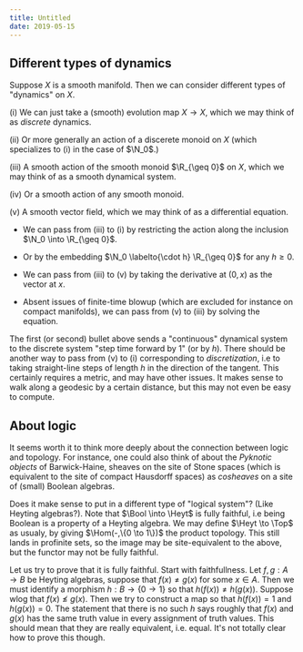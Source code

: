 ```yaml
---
title: Untitled
date: 2019-05-15
---
```

Different types of dynamics
---------------------------

Suppose $X$ is a smooth manifold. Then we can consider different types
of "dynamics" on $X$.

(i) We can just take a (smooth) evolution map $X \to X$, which we may
    think of as *discrete* dynamics.

(ii) Or more generally an action of a discerete monoid on $X$ (which
    specializes to (i) in the case of $\N_0$.)

(iii) A smooth action of the smooth monoid $\R_{\geq 0}$ on $X$, which
    we may think of as a smooth dynamical system.

(iv) Or a smooth action of any smooth monoid.

(v) A smooth vector field, which we may think of as a differential
    equation.

-   We can pass from (iii) to (i) by restricting the action along the
    inclusion $\N_0 \into \R_{\geq 0}$.

-   Or by the embedding $\N_0 \labelto{\cdot h} \R_{\geq 0}$ for any
    $h \geq 0$.

-   We can pass from (iii) to (v) by taking the derivative at $(0,x)$ as
    the vector at $x$.

-   Absent issues of finite-time blowup (which are excluded for instance
    on compact manifolds), we can pass from (v) to (iii) by solving the
    equation.

The first (or second) bullet above sends a "continuous" dynamical system
to the discrete system "step time forward by 1" (or by $h$). There
should be another way to pass from (v) to (i) corresponding to
*discretization*, i.e to taking straight-line steps of length $h$ in the
direction of the tangent. This certainly requires a metric, and may have
other issues. It makes sense to walk along a geodesic by a certain
distance, but this may not even be easy to compute.

About logic
-----------

It seems worth it to think more deeply about the connection between
logic and topology. For instance, one could also think of about the
*Pyknotic objects* of Barwick-Haine, sheaves on the site of Stone spaces
(which is equivalent to the site of compact Hausdorff spaces) as
*cosheaves* on a site of (small) Boolean algebras.

Does it make sense to put in a different type of "logical system"? (Like
Heyting algebras?). Note that $\Bool \into \Heyt$ is fully faithful, i.e
being Boolean is a property of a Heyting algebra. We may define
$\Heyt \to \Top$ as usualy, by giving $\Hom(-,\{0 \to 1\})$ the product
topology. This still lands in profinite sets, so the image may be
site-equivalent to the above, but the functor may not be fully faithful.

Let us try to prove that it is fully faithful. Start with faithfullness.
Let $f,g:A\to B$ be Heyting algebras, suppose that $f(x)\neq g(x)$ for
some $x\in A$. Then we must identify a morphism $h: B \to \{0\to 1\}$ so
that $h(f(x)) \neq h(g(x))$. Suppose wlog that $f(x) \nleq g(x)$. Then
we try to construct a map so that $h(f(x)) = 1$ and $h(g(x)) = 0$. The
statement that there is no such $h$ says roughly that $f(x)$ and $g(x)$
has the same truth value in every assignment of truth values. This
should mean that they are really equivalent, i.e. equal. It's not
totally clear how to prove this though.
